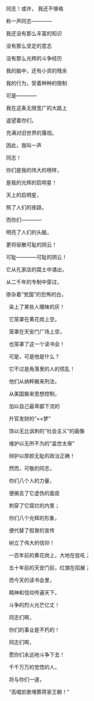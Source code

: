 同志！或许， 我还不够格
 

称一声同志————
 


我还没有那么丰富的知识


没有那么坚定的意志
  

没有那么光辉的斗争经历
  

我的脑中，还有小资的残余
 

我的行为，受着种种的限制
 

可是————
 

我在这条无限宽广的大路上 
 

遥望着你们，
 

充满对旧世界的蔑视。
 

因此，我叫一声
 

同志！
 

你们是我的伟大的榜样，


是我的光辉的启明星！
 
 

天上的启明星，
 

照了人们的夜路，
 
 

而你们————  
  
 

明亮了人们的头脑，  
 
 

更将驱散可耻的阴云！  
 
  

可耻————可耻的阴云！ 
 
 

它从孔家店的腐土中涌出， 
 
 

从二千年的专制中穿过， 
 
 
掺杂着“党国”的恐怖的白，

 
染上了某些人暧昧的灰！

 
它笼罩在黄花岗上空，

 
笼罩在天安门广场上空，

 
也笼罩了这一个读书会！

 
可是，可是他是什么？

 
它不过是角落里的人的慌乱！

 
他们从纳粹搬来刑法，

 
从美国搬来思想控制，

 
加以自己最卑鄙下流的 

 
升官发财的“××梦”

 
饰以无比讽刺的“社会主义”的画像

 
维护以无所不为的“盖世太保”

 
辩护以厚颜无耻的政治正确！

 
然而，可敬的同志，

 
你们八个人的力量，

 
便揭去了它虚伪的面皮

 
刺穿了它腐烂的内里；

 
你们八个光辉的形象，

 
便代替了假冒的宣传 

 
树立了伟大的信仰！

 
一百年前的黄花岗上，大地在低吼；

 
五十年前的天安门前，红旗在招展；

 
而今天的读书会里，

 
精神和信仰传遍天下，

 
斗争的烈火光芒亿丈！

 
同志们啊，

 
你们的事业是不朽的！

 
同志们啊，

 
愿你们永远地斗争下去！

 
千千万万的觉悟的人，

 
将与你们一道，

 
“高唱凯歌埋葬蒋家王朝！” 
